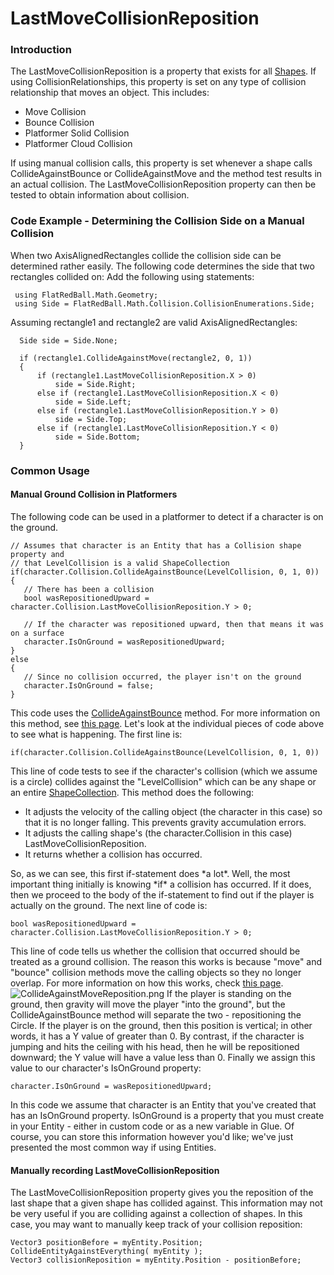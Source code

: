 # LastMoveCollisionReposition

### Introduction

The LastMoveCollisionReposition is a property that exists for all [Shapes](../../../../../frb/docs/index.php). If using CollisionRelationships, this property is set on any type of collision relationship that moves an object. This includes:

* Move Collision
* Bounce Collision
* Platformer Solid Collision
* Platformer Cloud Collision

If using manual collision calls, this property is set whenever a shape calls CollideAgainstBounce or CollideAgainstMove and the method test results in an actual collision. The LastMoveCollisionReposition property can then be tested to obtain information about collision.

### Code Example - Determining the Collision Side on a Manual Collision

When two AxisAlignedRectangles collide the collision side can be determined rather easily. The following code determines the side that two rectangles collided on: Add the following using statements:

```
 using FlatRedBall.Math.Geometry;
 using Side = FlatRedBall.Math.Collision.CollisionEnumerations.Side;
```

Assuming rectangle1 and rectangle2 are valid AxisAlignedRectangles:

```
  Side side = Side.None;

  if (rectangle1.CollideAgainstMove(rectangle2, 0, 1))
  {
      if (rectangle1.LastMoveCollisionReposition.X > 0)
          side = Side.Right;
      else if (rectangle1.LastMoveCollisionReposition.X < 0)
          side = Side.Left;
      else if (rectangle1.LastMoveCollisionReposition.Y > 0)
          side = Side.Top;
      else if (rectangle1.LastMoveCollisionReposition.Y < 0)
          side = Side.Bottom;
  }
```

### Common Usage

#### Manual Ground Collision in Platformers

The following code can be used in a platformer to detect if a character is on the ground.

```
// Assumes that character is an Entity that has a Collision shape property and
// that LevelCollision is a valid ShapeCollection
if(character.Collision.CollideAgainstBounce(LevelCollision, 0, 1, 0))
{
   // There has been a collision
   bool wasRepositionedUpward = character.Collision.LastMoveCollisionReposition.Y > 0;

   // If the character was repositioned upward, then that means it was on a surface
   character.IsOnGround = wasRepositionedUpward;
}
else
{
   // Since no collision occurred, the player isn't on the ground
   character.IsOnGround = false;
}
```

This code uses the [CollideAgainstBounce](../../../../../frb/docs/index.php) method. For more information on this method, see [this page](../../../../../frb/docs/index.php). Let's look at the individual pieces of code above to see what is happening. The first line is:

```
if(character.Collision.CollideAgainstBounce(LevelCollision, 0, 1, 0))
```

This line of code tests to see if the character's collision (which we assume is a circle) collides against the "LevelCollision" which can be any shape or an entire [ShapeCollection](../../../../../frb/docs/index.php). This method does the following:

* It adjusts the velocity of the calling object (the character in this case) so that it is no longer falling. This prevents gravity accumulation errors.
* It adjusts the calling shape's (the character.Collision in this case) LastMoveCollisionReposition.
* It returns whether a collision has occurred.

So, as we can see, this first if-statement does \*a lot\*. Well, the most important thing initially is knowing \*if\* a collision has occurred. If it does, then we proceed to the body of the if-statement to find out if the player is actually on the ground. The next line of code is:

```
bool wasRepositionedUpward = character.Collision.LastMoveCollisionReposition.Y > 0;
```

This line of code tells us whether the collision that occurred should be treated as a ground collision. The reason this works is because "move" and "bounce" collision methods move the calling objects so they no longer overlap. For more information on how this works, check [this page](../../../../../frb/docs/index.php#Understanding\_the\_CollideAgainstMove\_Implementation).![CollideAgainstMoveReposition.png](../../../../../.gitbook/assets/migrated\_media-CollideAgainstMoveReposition.png) If the player is standing on the ground, then gravity will move the player "into the ground", but the CollideAgainstBounce method will separate the two - repositioning the Circle. If the player is on the ground, then this position is vertical; in other words, it has a Y value of greater than 0. By contrast, if the character is jumping and hits the ceiling with his head, then he will be repositioned downward; the Y value will have a value less than 0. Finally we assign this value to our character's IsOnGround property:

```
character.IsOnGround = wasRepositionedUpward;
```

In this code we assume that character is an Entity that you've created that has an IsOnGround property. IsOnGround is a property that you must create in your Entity - either in custom code or as a new variable in Glue. Of course, you can store this information however you'd like; we've just presented the most common way if using Entities.

#### Manually recording LastMoveCollisionReposition

The LastMoveCollisionReposition property gives you the reposition of the last shape that a given shape has collided against. This information may not be very useful if you are colliding against a collection of shapes. In this case, you may want to manually keep track of your collision reposition:

```
Vector3 positionBefore = myEntity.Position;
CollideEntityAgainstEverything( myEntity );
Vector3 collisionReposition = myEntity.Position - positionBefore;
```
